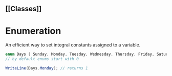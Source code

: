 [[Classes]]
---
# Enumeration

An efficient way to set integral constants assigned to a variable.

```csharp
enum Days { Sunday, Monday, Tuesday, Wednesday, Thursday, Friday, Saturday };
// by default enums start with 0

WriteLine(Days.Monday); // returns 1
```
